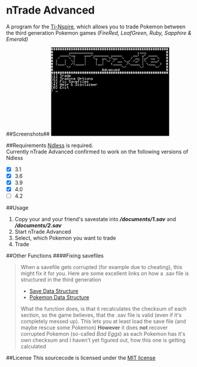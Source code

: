# nTrade Advanced

A program for the [Ti-Nspire](https://education.ti.com/en/us/products/calculators/graphing-calculators/ti-nspire-cx-cas-handheld/), which allows you to trade Pokemon between the third generation Pokemon games *(FireRed, LeafGreen, Ruby, Sapphire & Emerald)*

##Screenshots##
<img src="screenshots/Screenshot.png" width="320px" height="240px"/>

##Requirements
[Ndless](http://ndless.me/) is required.  
Currently nTrade Advanced confirmed to work on the following versions of Ndless
- [x] 3.1  
- [x] 3.6  
- [x] 3.9  
- [x] 4.0
- [ ] 4.2

##Usage
1. Copy your and your friend's savestate into ***/documents/1.sav*** and ***/documents/2.sav***
2. Start nTrade Advanced  
3. Select, which Pokemon you want to trade
4. Trade

##Other Functions
####Fixing savefiles  
>When a savefile gets corrupted (for example due to cheating), this might fix it for you.
>Here are some excellent links on how a .sav file is structured in the third generation
>* [Save Data Structure](http://bulbapedia.bulbagarden.net/wiki/Save_data_structure_in_Generation_III)
>* [Pokemon Data Structure](http://bulbapedia.bulbagarden.net/wiki/Pok%C3%A9mon_data_structure_in_Generation_III)  
>
>What the function does, is that it recalculates the checksum of each section, so the game believes, that the .sav file is valid (even if it's completely messed up). This lets you at least load the save file (and maybe rescue some Pokemon)
>**However** it does **not** recover corrupted Pokemon (so-called *Bad Eggs*) as each Pokemon has it's own checksum and I haven't yet figured out, how this one is getting calculated

##License
This sourcecode is licensed under the [MIT license](LICENSE)

